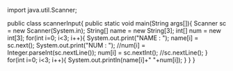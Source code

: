 import java.util.Scanner;

public class scannerInput{
	public static void main(String args[]){
		Scanner sc = new Scanner(System.in);
		String[] name = new String[3];
		int[] num = new int[3];
		for(int i=0; i<3; i++){
			System.out.print("NAME : ");
			name[i] = sc.next();
			System.out.print("NUM  : ");
			//num[i] = Integer.parseInt(sc.nextLine());
			num[i] = sc.nextInt();
			//sc.nextLine();
		}
		for(int i=0; i<3; i++){
			System.out.println(name[i]+" "+num[i]);
		}
	}
}
